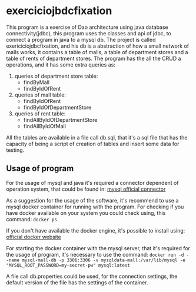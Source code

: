 # exerciciojbdcfixation

This program is a exercise of Dao architecture using java database connectivity(jdbc), this program uses the classes and api of jdbc, to connect a program in java to a mysql db. The project is called exericiciojdbcfixation, and his db is a abstraction of how a small network of malls works, it contains a table of malls, a table of department stores and a table of rents of department stores.
The program has the all the CRUD a operations, and it has some extra queries as:

1. queries of department store table:
   - findByMall
   - findByIdOfRent
2. queries of mall table:
   - findByIdOfRent
   - findByIdOfDepartmentStore
3. queries of rent table:
   - findAllByIdOfDepartmentStore
   - findAllByIdOfMall

All the tables are available in a file call db.sql, that it's a sql file that has the capacity of being a script of creation of tables and insert some data for testing.

## Usage of program

For the usage of mysql and java it's required a connector dependent of operation system, that could be found in:
[mysql official connector](https://dev.mysql.com/downloads/connector/j/)

As a suggestion for the usage of the software, it's recommend to use a mysql docker container for running with the program.
For checking if you have docker available on your system you could check using, this command:
`docker ps`

If you don't have available the docker engine, it's possible to install using:
[official docker website](https://docs.docker.com/engine/install/)

For starting the docker container with the mysql server, that it's required for the usage of program, it's necessary to use the command:
`docker run -d --name mysql-mall-db -p 3306:3306 -v mysqldata-mall:/var/lib/mysql -e "MYSQL_ROOT_PASSWORD=my-secret-pw" mysql:latest`

A file call db.properties could be used, for the connection settings, the default version of the file has the settings of the container.
